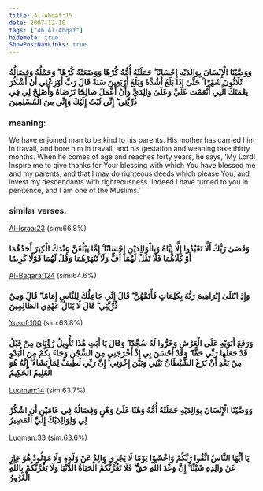 ```yaml
---
title: Al-Ahqaf:15
date: 2007-12-10
tags: ["46.Al-Ahqaf"]
hidemeta: true 
ShowPostNavLinks: true 
---
```

### وَوَصَّيْنَا الْإِنْسَانَ بِوَالِدَيْهِ إِحْسَانًا ۖ حَمَلَتْهُ أُمُّهُ كُرْهًا وَوَضَعَتْهُ كُرْهًا ۖ وَحَمْلُهُ وَفِصَالُهُ ثَلَاثُونَ شَهْرًا ۚ حَتَّىٰ إِذَا بَلَغَ أَشُدَّهُ وَبَلَغَ أَرْبَعِينَ سَنَةً قَالَ رَبِّ أَوْزِعْنِي أَنْ أَشْكُرَ نِعْمَتَكَ الَّتِي أَنْعَمْتَ عَلَيَّ وَعَلَىٰ وَالِدَيَّ وَأَنْ أَعْمَلَ صَالِحًا تَرْضَاهُ وَأَصْلِحْ لِي فِي ذُرِّيَّتِي ۖ إِنِّي تُبْتُ إِلَيْكَ وَإِنِّي مِنَ الْمُسْلِمِينَ
### meaning: 
We have enjoined man to be kind to his parents. His mother has carried him in travail, and bore him in travail, and his gestation and weaning take thirty months. When he comes of age and reaches forty years, he says, ‘My Lord! Inspire me to give thanks for Your blessing with which You have blessed me and my parents, and that I may do righteous deeds which please You, and invest my descendants with righteousness. Indeed I have turned to you in penitence, and I am one of the Muslims.’
### similar verses: 

[Al-Israa:23](/17/23) (sim:66.8%)

### وَقَضَىٰ رَبُّكَ أَلَّا تَعْبُدُوا إِلَّا إِيَّاهُ وَبِالْوَالِدَيْنِ إِحْسَانًا ۚ إِمَّا يَبْلُغَنَّ عِنْدَكَ الْكِبَرَ أَحَدُهُمَا أَوْ كِلَاهُمَا فَلَا تَقُلْ لَهُمَا أُفٍّ وَلَا تَنْهَرْهُمَا وَقُلْ لَهُمَا قَوْلًا كَرِيمًا

[Al-Baqara:124](/2/124) (sim:64.6%)

### وَإِذِ ابْتَلَىٰ إِبْرَاهِيمَ رَبُّهُ بِكَلِمَاتٍ فَأَتَمَّهُنَّ ۖ قَالَ إِنِّي جَاعِلُكَ لِلنَّاسِ إِمَامًا ۖ قَالَ وَمِنْ ذُرِّيَّتِي ۖ قَالَ لَا يَنَالُ عَهْدِي الظَّالِمِينَ

[Yusuf:100](/12/100) (sim:63.8%)

### وَرَفَعَ أَبَوَيْهِ عَلَى الْعَرْشِ وَخَرُّوا لَهُ سُجَّدًا ۖ وَقَالَ يَا أَبَتِ هَٰذَا تَأْوِيلُ رُؤْيَايَ مِنْ قَبْلُ قَدْ جَعَلَهَا رَبِّي حَقًّا ۖ وَقَدْ أَحْسَنَ بِي إِذْ أَخْرَجَنِي مِنَ السِّجْنِ وَجَاءَ بِكُمْ مِنَ الْبَدْوِ مِنْ بَعْدِ أَنْ نَزَغَ الشَّيْطَانُ بَيْنِي وَبَيْنَ إِخْوَتِي ۚ إِنَّ رَبِّي لَطِيفٌ لِمَا يَشَاءُ ۚ إِنَّهُ هُوَ الْعَلِيمُ الْحَكِيمُ

[Luqman:14](/31/14) (sim:63.7%)

### وَوَصَّيْنَا الْإِنْسَانَ بِوَالِدَيْهِ حَمَلَتْهُ أُمُّهُ وَهْنًا عَلَىٰ وَهْنٍ وَفِصَالُهُ فِي عَامَيْنِ أَنِ اشْكُرْ لِي وَلِوَالِدَيْكَ إِلَيَّ الْمَصِيرُ

[Luqman:33](/31/33) (sim:63.6%)

### يَا أَيُّهَا النَّاسُ اتَّقُوا رَبَّكُمْ وَاخْشَوْا يَوْمًا لَا يَجْزِي وَالِدٌ عَنْ وَلَدِهِ وَلَا مَوْلُودٌ هُوَ جَازٍ عَنْ وَالِدِهِ شَيْئًا ۚ إِنَّ وَعْدَ اللَّهِ حَقٌّ ۖ فَلَا تَغُرَّنَّكُمُ الْحَيَاةُ الدُّنْيَا وَلَا يَغُرَّنَّكُمْ بِاللَّهِ الْغَرُورُ
